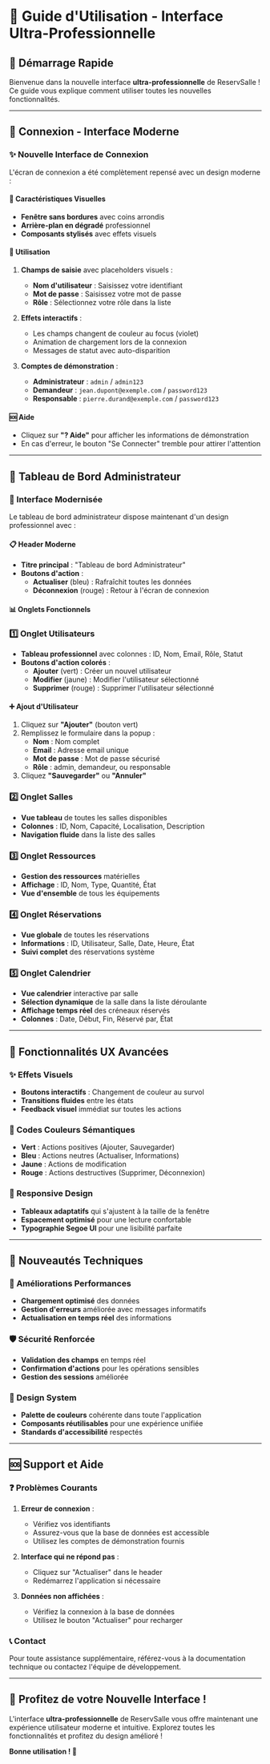 # 📖 Guide d'Utilisation - Interface Ultra-Professionnelle

## 🎯 Démarrage Rapide

Bienvenue dans la nouvelle interface **ultra-professionnelle** de ReservSalle ! Ce guide vous explique comment utiliser toutes les nouvelles fonctionnalités.

---

## 🔐 Connexion - Interface Moderne

### ✨ Nouvelle Interface de Connexion
L'écran de connexion a été complètement repensé avec un design moderne :

#### 🎨 Caractéristiques Visuelles
- **Fenêtre sans bordures** avec coins arrondis
- **Arrière-plan en dégradé** professionnel
- **Composants stylisés** avec effets visuels

#### 📝 Utilisation
1. **Champs de saisie** avec placeholders visuels :
   - **Nom d'utilisateur** : Saisissez votre identifiant
   - **Mot de passe** : Saisissez votre mot de passe
   - **Rôle** : Sélectionnez votre rôle dans la liste

2. **Effets interactifs** :
   - Les champs changent de couleur au focus (violet)
   - Animation de chargement lors de la connexion
   - Messages de statut avec auto-disparition

3. **Comptes de démonstration** :
   - **Administrateur** : `admin` / `admin123`
   - **Demandeur** : `jean.dupont@exemple.com` / `password123`
   - **Responsable** : `pierre.durand@exemple.com` / `password123`

#### 🆘 Aide
- Cliquez sur **"? Aide"** pour afficher les informations de démonstration
- En cas d'erreur, le bouton "Se Connecter" tremble pour attirer l'attention

---

## 🏢 Tableau de Bord Administrateur

### 🎨 Interface Modernisée
Le tableau de bord administrateur dispose maintenant d'un design professionnel avec :

#### 📋 Header Moderne
- **Titre principal** : "Tableau de bord Administrateur"
- **Boutons d'action** :
  - **Actualiser** (bleu) : Rafraîchit toutes les données
  - **Déconnexion** (rouge) : Retour à l'écran de connexion

#### 📊 Onglets Fonctionnels

### 1️⃣ **Onglet Utilisateurs**
- **Tableau professionnel** avec colonnes : ID, Nom, Email, Rôle, Statut
- **Boutons d'action colorés** :
  - **Ajouter** (vert) : Créer un nouvel utilisateur
  - **Modifier** (jaune) : Modifier l'utilisateur sélectionné
  - **Supprimer** (rouge) : Supprimer l'utilisateur sélectionné

#### ➕ Ajout d'Utilisateur
1. Cliquez sur **"Ajouter"** (bouton vert)
2. Remplissez le formulaire dans la popup :
   - **Nom** : Nom complet
   - **Email** : Adresse email unique
   - **Mot de passe** : Mot de passe sécurisé
   - **Rôle** : admin, demandeur, ou responsable
3. Cliquez **"Sauvegarder"** ou **"Annuler"**

### 2️⃣ **Onglet Salles**
- **Vue tableau** de toutes les salles disponibles
- **Colonnes** : ID, Nom, Capacité, Localisation, Description
- **Navigation fluide** dans la liste des salles

### 3️⃣ **Onglet Ressources**
- **Gestion des ressources** matérielles
- **Affichage** : ID, Nom, Type, Quantité, État
- **Vue d'ensemble** de tous les équipements

### 4️⃣ **Onglet Réservations**
- **Vue globale** de toutes les réservations
- **Informations** : ID, Utilisateur, Salle, Date, Heure, État
- **Suivi complet** des réservations système

### 5️⃣ **Onglet Calendrier**
- **Vue calendrier** interactive par salle
- **Sélection dynamique** de la salle dans la liste déroulante
- **Affichage temps réel** des créneaux réservés
- **Colonnes** : Date, Début, Fin, Réservé par, État

---

## 🎨 Fonctionnalités UX Avancées

### ✨ Effets Visuels
- **Boutons interactifs** : Changement de couleur au survol
- **Transitions fluides** entre les états
- **Feedback visuel** immédiat sur toutes les actions

### 🎯 Codes Couleurs Sémantiques
- **Vert** : Actions positives (Ajouter, Sauvegarder)
- **Bleu** : Actions neutres (Actualiser, Informations)
- **Jaune** : Actions de modification
- **Rouge** : Actions destructives (Supprimer, Déconnexion)

### 📱 Responsive Design
- **Tableaux adaptatifs** qui s'ajustent à la taille de la fenêtre
- **Espacement optimisé** pour une lecture confortable
- **Typographie Segoe UI** pour une lisibilité parfaite

---

## 🚀 Nouveautés Techniques

### 🔧 Améliorations Performances
- **Chargement optimisé** des données
- **Gestion d'erreurs** améliorée avec messages informatifs
- **Actualisation en temps réel** des informations

### 🛡️ Sécurité Renforcée
- **Validation des champs** en temps réel
- **Confirmation d'actions** pour les opérations sensibles
- **Gestion des sessions** améliorée

### 🎨 Design System
- **Palette de couleurs** cohérente dans toute l'application
- **Composants réutilisables** pour une expérience unifiée
- **Standards d'accessibilité** respectés

---

## 🆘 Support et Aide

### ❓ Problèmes Courants
1. **Erreur de connexion** :
   - Vérifiez vos identifiants
   - Assurez-vous que la base de données est accessible
   - Utilisez les comptes de démonstration fournis

2. **Interface qui ne répond pas** :
   - Cliquez sur "Actualiser" dans le header
   - Redémarrez l'application si nécessaire

3. **Données non affichées** :
   - Vérifiez la connexion à la base de données
   - Utilisez le bouton "Actualiser" pour recharger

### 📞 Contact
Pour toute assistance supplémentaire, référez-vous à la documentation technique ou contactez l'équipe de développement.

---

## 🎉 Profitez de votre Nouvelle Interface !

L'interface **ultra-professionnelle** de ReservSalle vous offre maintenant une expérience utilisateur moderne et intuitive. Explorez toutes les fonctionnalités et profitez du design amélioré !

**Bonne utilisation ! 🚀** 
